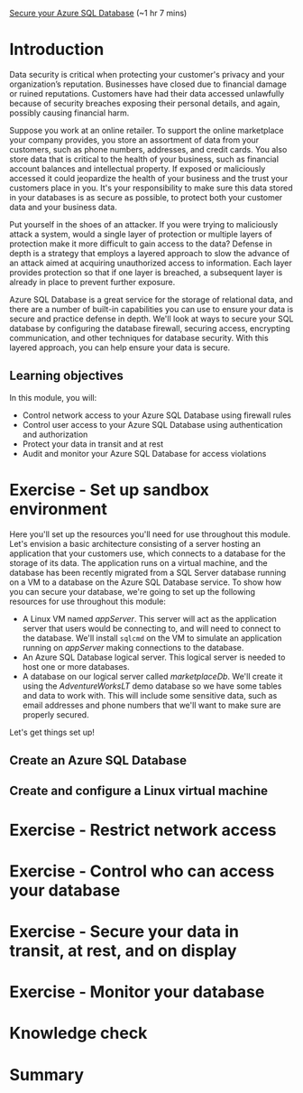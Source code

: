[Secure your Azure SQL Database](https://docs.microsoft.com/en-us/learn/modules/secure-your-azure-sql-database/) (~1 hr 7 mins)

# Introduction

Data security is critical when protecting your customer's privacy and your organization’s reputation. Businesses have closed due to financial damage or ruined reputations. Customers have had their data accessed unlawfully because of security breaches exposing their personal details, and again, possibly causing financial harm.

Suppose you work at an online retailer. To support the online marketplace your company provides, you store an assortment of data from your customers, such as phone numbers, addresses, and credit cards. You also store data that is critical to the health of your business, such as financial account balances and intellectual property. If exposed or maliciously accessed it could jeopardize the health of your business and the trust your customers place in you. It's your responsibility to make sure this data stored in your databases is as secure as possible, to protect both your customer data and your business data.

Put yourself in the shoes of an attacker. If you were trying to maliciously attack a system, would a single layer of protection or multiple layers of protection make it more difficult to gain access to the data? Defense in depth is a strategy that employs a layered approach to slow the advance of an attack aimed at acquiring unauthorized access to information. Each layer provides protection so that if one layer is breached, a subsequent layer is already in place to prevent further exposure.

Azure SQL Database is a great service for the storage of relational data, and there are a number of built-in capabilities you can use to ensure your data is secure and practice defense in depth. We'll look at ways to secure your SQL database by configuring the database firewall, securing access, encrypting communication, and other techniques for database security. With this layered approach, you can help ensure your data is secure.

## Learning objectives

In this module, you will:

- Control network access to your Azure SQL Database using firewall rules
- Control user access to your Azure SQL Database using authentication and authorization
- Protect your data in transit and at rest
- Audit and monitor your Azure SQL Database for access violations

# Exercise - Set up sandbox environment

Here you'll set up the resources you'll need for use throughout this module. Let's envision a basic architecture consisting of a server hosting an application that your customers use, which connects to a database for the storage of its data. The application runs on a virtual machine, and the database has been recently migrated from a SQL Server database running on a VM to a database on the Azure SQL Database service. To show how you can secure your database, we're going to set up the following resources for use throughout this module:

- A Linux VM named _appServer_. This server will act as the application server that users would be connecting to, and will need to connect to the database. We'll install `sqlcmd` on the VM to simulate an application running on _appServer_ making connections to the database.
- An Azure SQL Database logical server. This logical server is needed to host one or more databases.
- A database on our logical server called _marketplaceDb_. We'll create it using the _AdventureWorksLT_ demo database so we have some tables and data to work with. This will include some sensitive data, such as email addresses and phone numbers that we'll want to make sure are properly secured.

Let's get things set up!

## Create an Azure SQL Database

## Create and configure a Linux virtual machine

# Exercise - Restrict network access

# Exercise - Control who can access your database

# Exercise - Secure your data in transit, at rest, and on display

# Exercise - Monitor your database

# Knowledge check

# Summary
